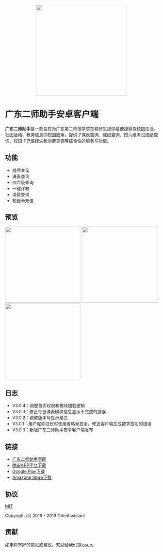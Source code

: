 <p align="center">
  <img width="300" src="https://gdeiassistant.cn/img/download/logo.png">
</p>

# 广东二师助手安卓客户端

**广东二师助手**是一款旨在为广东第二师范学院在校师生提供最便捷获取校园生活、社团活动、教务信息的校园应用，提供了课表查询、成绩查询、四六级考试成绩查询、校园卡充值挂失和消费查询等综合性的服务与功能。

## 功能

- 成绩查询
- 课表查询
- 四六级查询
- 一键评教
- 消费查询
- 校园卡充值

## 预览

<p>
  <img width="250" src="https://gdeiassistant.cn/img/download/screenshot_01.jpg">
  <img width="250" src="https://gdeiassistant.cn/img/download/screenshot_02.jpg">
  <img width="250" src="https://gdeiassistant.cn/img/download/screenshot_04.jpg">
</p>

## 日志

- V3.0.4：调整首页权限和模块加载逻辑
- V3.0.3：修正今日课表模块信息显示不完整的错误
- V3.0.2：调整版本号显示格式	
- V3.0.1：用户昵称过长时使用省略号显示，修正客户端生成数字签名的错误
- V3.0.0：新版广东二师助手安卓客户端发布

## 链接
- [广东二师助手官网](https://gdeiassistant.cn)
- [酷安APP平台下载](https://www.coolapk.com/apk/edu.gdei.gdeiassistant)
- [Google Play下载](https://play.google.com/store/apps/details?id=edu.gdei.gdeiassistant)
- [Amazone Store下载](https://www.amazon.cn/dp/B07932T9V8)

## 协议

[MIT](http://opensource.org/licenses/MIT)

Copyright (c) 2016 - 2019 GdeiAssistant

## 贡献

如果你有好的意见或建议，欢迎给我们提[issue](https://github.com/SweetRadish/GdeiAssistant-Android/issues)。